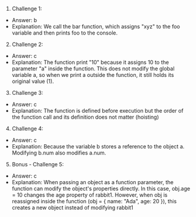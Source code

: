 1. Challenge 1:
  - Answer: b
  - Explanation: We call the bar function, which assigns "xyz" to the foo variable and then prints foo to the console. 

2. Challenge 2:
  - Answer: c
  - Explanation: The function print "10" because it assigns 10 to the parameter "a" inside the function. This does not modify the global variable a, so when we print a outside the function, it still holds its original value (1).


3. Challenge 3:
  - Answer: c
  - Explanation: The function is defined before execution but the order of the function call and its definition does not matter (hoisting)



4. Challenge 4:
  - Answer: c
  - Explanation: Because the variable b stores a reference to the object a. Modifying b.num also modifies a.num.



5. Bonus - Challenge 5:
  - Answer: c
  - Explanation:  When passing an object as a function parameter, the function can modify the object's properties directly. In this case, obj.age = 10 changes the age property of rabbit1. However, when obj is reassigned inside the function (obj = { name: "Ada", age: 20 }), this creates a new object instead of modifying rabbit1